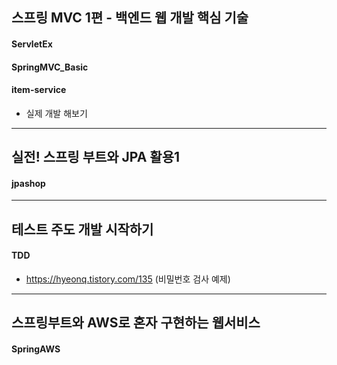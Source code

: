 ## 스프링 MVC 1편 - 백엔드 웹 개발 핵심 기술

#### ServletEx

#### SpringMVC_Basic

#### item-service
- 실제 개발 해보기

<hr>

## 실전! 스프링 부트와 JPA 활용1
#### jpashop

<hr>

## 테스트 주도 개발 시작하기

#### TDD
- https://hyeonq.tistory.com/135 (비밀번호 검사 예제)

<hr>

## 스프링부트와 AWS로 혼자 구현하는 웹서비스
#### SpringAWS

